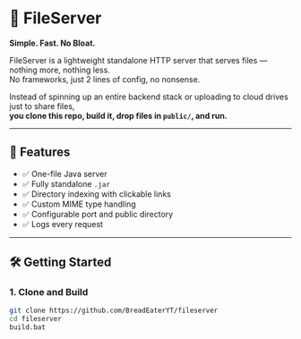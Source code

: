 # 📁 FileServer

**Simple. Fast. No Bloat.**

FileServer is a lightweight standalone HTTP server that serves files — nothing more, nothing less.  
No frameworks, just 2 lines of config, no nonsense.

Instead of spinning up an entire backend stack or uploading to cloud drives just to share files,  
**you clone this repo, build it, drop files in `public/`, and run.**

---

## 🚀 Features

- ✅ One-file Java server
- ✅ Fully standalone `.jar`
- ✅ Directory indexing with clickable links
- ✅ Custom MIME type handling
- ✅ Configurable port and public directory
- ✅ Logs every request

---

## 🛠️ Getting Started

### 1. Clone and Build
```bash
git clone https://github.com/BreadEaterYT/fileserver
cd fileserver
build.bat
